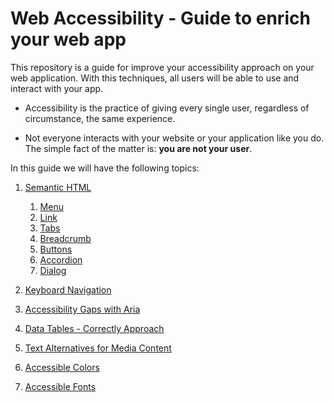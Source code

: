 # Web Accessibility - Guide to enrich your web app

This repository is a guide for improve your accessibility approach on your web application. 
With this techniques, all users will be able to use and interact with your app.

 - Accessibility is the practice of giving every single user, regardless of circumstance, the same experience.

 - Not everyone interacts with your website or your application like you do. The simple fact of the matter is: <b>you are not your user</b>.

 In this guide we will have the following topics:


 1. [Semantic HTML](https://github.com/fmaranflorentino/web-accessibility/blob/master/semantic-html/semantic-html.md)
    1. [Menu](https://github.com/fmaranflorentino/web-accessibility/blob/master/semantic-html/menu.md)
    2. [Link](https://github.com/fmaranflorentino/web-accessibility/blob/master/semantic-html/link.md)
    3. [Tabs](https://github.com/fmaranflorentino/web-accessibility/blob/master/semantic-html/tabs.md)
    4. [Breadcrumb](https://github.com/fmaranflorentino/web-accessibility/blob/master/semantic-html/breadcrumb.md)
    5. [Buttons](https://github.com/fmaranflorentino/web-accessibility/blob/master/semantic-html/buttons.md)
    6. [Accordion](https://github.com/fmaranflorentino/web-accessibility/blob/master/semantic-html/accordion.md)
    7. [Dialog](https://github.com/fmaranflorentino/web-accessibility/blob/master/semantic-html/dialog.md)

 2. [Keyboard Navigation](https://google.com)

 3. [Accessibility Gaps with Aria](https://google.com)
  <!-- - [Accesible menu component]() -->

 4. [Data Tables - Correctly Approach](https://google.com)

 5. [Text Alternatives for Media Content](https://google.com)

 6. [Accessible Colors](https://google.com)

 7. [Accessible Fonts](https://google.com)